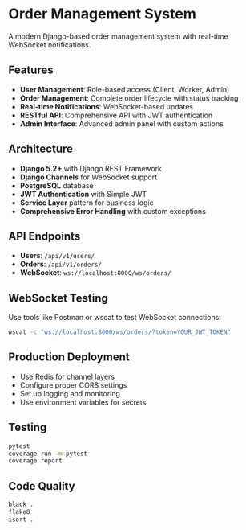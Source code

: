 # Order Management System

A modern Django-based order management system with real-time WebSocket notifications.

## Features

- **User Management**: Role-based access (Client, Worker, Admin)
- **Order Management**: Complete order lifecycle with status tracking
- **Real-time Notifications**: WebSocket-based updates
- **RESTful API**: Comprehensive API with JWT authentication
- **Admin Interface**: Advanced admin panel with custom actions

## Architecture

- **Django 5.2+** with Django REST Framework
- **Django Channels** for WebSocket support
- **PostgreSQL** database
- **JWT Authentication** with Simple JWT
- **Service Layer** pattern for business logic
- **Comprehensive Error Handling** with custom exceptions


## API Endpoints

- **Users**: `/api/v1/users/`
- **Orders**: `/api/v1/orders/`
- **WebSocket**: `ws://localhost:8000/ws/orders/`

## WebSocket Testing

Use tools like Postman or wscat to test WebSocket connections:

```bash
wscat -c "ws://localhost:8000/ws/orders/?token=YOUR_JWT_TOKEN"
```

## Production Deployment

- Use Redis for channel layers
- Configure proper CORS settings
- Set up logging and monitoring
- Use environment variables for secrets

## Testing

```bash
pytest
coverage run -m pytest
coverage report
```

## Code Quality

```bash
black .
flake8
isort .
```


